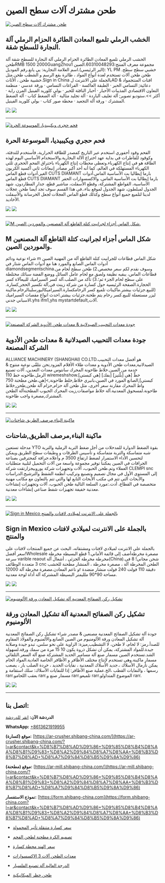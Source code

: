 # طحن مشترك آلات سطح الصين

<a href="https://swt.shibang-china.com/?l=ar&img&k=%D8%B7%D8%AD%D9%86+%D9%85%D8%B4%D8%AA%D8%B1%D9%83+%D8%A2%D9%84%D8%A7%D8%AA+%D8%B3%D8%B7%D8%AD+%D8%A7%D9%84%D8%B5%D9%8A%D9%86" target="_blank">![طحن مشترك آلات سطح الصين](http://static.shibang-china.com/all-800x300/1147.jpg)</a>

## الخشب الرملي تلميع المعادن الطائرة الحزام الرملي آلة النجارة للسطح شقة.
الخشب الرملي تلميع المعادن الطائرة الحزام الرملي آلة النجارة للسطح شقة آلة طحنRMB 1500 2000GuangZhou1 مجموعة معرف المنتج:60310048293.الصين (البر الرئيسي).اسم العلامة التجارية: يي يانغ.رقم الموديل: YL PM .خشبي سطح سطح طحن طحن آلات تستخدم لعدة أنواع المواد ، طائرة بقع الرسم و الشطب طحن.مثل خشبية طحن ، الأثاث.Sign in China بالجملة على الانترنت لAD &amp; افتات المنتجمواد دعائية; التسامي الحبر &middot; الطبقة العاكسة &middot; الفراغات التسامي &middot; ورقة عدسي &middot; منظمة التعاون الاقتصادي المذيبات الأحبار &middot; أحبار النافثة للحبر &middot; بولي كلوريد الفينيل المرن راية &middot; أكثر &gt;&gt;.ستوديو تصوير; آلة تغليف الباردة &middot; آلة تجليد مثالية &middot; آلة الضغط كتاب &middot; آلة الضغط المشترك &middot; ورقة آلة التجعيد &middot; محطة صور كتاب &middot; بولي كلوريد الفينيل.


<a href="https://whatsapp.shibangsoft.com/WhatsApp.php" target="_blank" title="WhatsApp">![](http://static.shibang-china.com/icon/whatsapp.png)</a> <a href="https://swt.shibang-china.com/?l=ar&icon&k=%D8%B7%D8%AD%D9%86+%D9%85%D8%B4%D8%AA%D8%B1%D9%83+%D8%A2%D9%84%D8%A7%D8%AA+%D8%B3%D8%B7%D8%AD+%D8%A7%D9%84%D8%B5%D9%8A%D9%86" target="_blank">![](http://static.shibang-china.com/icon/chat-ar.png)</a>

---

<a href="https://swt.shibang-china.com/?l=ar&img&k=%D8%B7%D8%AD%D9%86+%D9%85%D8%B4%D8%AA%D8%B1%D9%83+%D8%A2%D9%84%D8%A7%D8%AA+%D8%B3%D8%B7%D8%AD+%D8%A7%D9%84%D8%B5%D9%8A%D9%86" target="_blank">![فحم حجري ويكيبيديا، الموسوعة الحرة](http://static.shibang-china.com/all-800x300/332.jpg)</a>

## فحم حجري ويكيبيديا، الموسوعة الحرة
الفحم وقود أحفوري استخدم عبر التاريخ كمصدر للطاقة الحرارية، فأستخدم للتدفئة، وكوقود للقاطرات في بداية عهد اختراع الآلة البخارية.والاستخدام الأساسي اليوم لهذه الطاقة هو في إنتاج الكهرباء.وتعطي محطات إنتاج الكهرباء باحتراق الفحم الحجري ثلثي الكهرباء المستهلكة في العالم، كما أنه أحد أكبر مصادر إنبعاثات ثاني أكسيد الكربون الغير.أدوات قطع الماس CUTS DIAMANT بارما إيطاليا بت الأساسية الماس.أدوات قطع الماس CUTS DIAMANT بارما إيطاليا بت الأساسية الماس، والاكسسوارات الحفر الأساسية، القواطع المشتركة، وقطع الأسفلت، مناشير قطع، جدار المطاردون، شهد الجدول لمبلطون، شهد الجدول لموقع بناء،.في هذا القسم سوف تجد أيضا طحن عجلات لدينا لتلميع جميع أنواع سطح وكذلك قطع الماس العجلات لجعل الخرسانة والأسفلت الأخاديد.


<a href="https://whatsapp.shibangsoft.com/WhatsApp.php" target="_blank" title="WhatsApp">![](http://static.shibang-china.com/icon/whatsapp.png)</a> <a href="https://swt.shibang-china.com/?l=ar&icon&k=%D8%B7%D8%AD%D9%86+%D9%85%D8%B4%D8%AA%D8%B1%D9%83+%D8%A2%D9%84%D8%A7%D8%AA+%D8%B3%D8%B7%D8%AD+%D8%A7%D9%84%D8%B5%D9%8A%D9%86" target="_blank">![](http://static.shibang-china.com/icon/chat-ar.png)</a>

---

<a href="https://swt.shibang-china.com/?l=ar&img&k=%D8%B7%D8%AD%D9%86+%D9%85%D8%B4%D8%AA%D8%B1%D9%83+%D8%A2%D9%84%D8%A7%D8%AA+%D8%B3%D8%B7%D8%AD+%D8%A7%D9%84%D8%B5%D9%8A%D9%86" target="_blank">![M شكل الماس أجزاء لجرانيت كتلة القاطع آلة المصنعين والموردين الصين.](http://static.shibang-china.com/all-800x300/107.jpg)</a>

## M شكل الماس أجزاء لجرانيت كتلة القاطع آلة المصنعين والموردين الصين.
شراء نوعية ودائم m شكل الماس قطاعات للجرانيت كتلة القاطع آلة من المهنية الصين أدوات الماس الصانع والمورد هنا مع أدوات الماس شتار في diamondsegmentschina.وسوف نقدم لكم سعر مخصص.2) طحن سطح لحام من قطاعات الماس، يبقيه نظيفة ولصق مع لحام عامل السائل ووضع الفضة سبائك مختلطة على سطح لحام الجزء ثم؛.3) تأكد من الصلب.آلة كسر السيراميك للبيعآلاة كسر الحجارة.الصفحة الرئيسية حول كسارة من شركة زينث في,آلة تكسير الحجر,كسارة.(للبيع.جزئیات بیشتر.ماكينات تلميع كسر الرخامكسارة.السيراميكالبورسلينالرخام.ماكينة ليزر مستعملة للبيع.كسر رخام يتم طحنة.جزئیات بیشتر.احدث انواع مقصات السيراميك الاسباني جدني.yhs ifm1,yhs mystartdefault,آلات.


<a href="https://whatsapp.shibangsoft.com/WhatsApp.php" target="_blank" title="WhatsApp">![](http://static.shibang-china.com/icon/whatsapp.png)</a> <a href="https://swt.shibang-china.com/?l=ar&icon&k=%D8%B7%D8%AD%D9%86+%D9%85%D8%B4%D8%AA%D8%B1%D9%83+%D8%A2%D9%84%D8%A7%D8%AA+%D8%B3%D8%B7%D8%AD+%D8%A7%D9%84%D8%B5%D9%8A%D9%86" target="_blank">![](http://static.shibang-china.com/icon/chat-ar.png)</a>

---

<a href="https://swt.shibang-china.com/?l=ar&img&k=%D8%B7%D8%AD%D9%86+%D9%85%D8%B4%D8%AA%D8%B1%D9%83+%D8%A2%D9%84%D8%A7%D8%AA+%D8%B3%D8%B7%D8%AD+%D8%A7%D9%84%D8%B5%D9%8A%D9%86" target="_blank">![جودة معدات التحبيب الصيدلانية &amp; معدات طحن الأدوية الشركة المصنعة](http://static.shibang-china.com/all-800x300/1071.jpg)</a>

## جودة معدات التحبيب الصيدلانية &amp; معدات طحن الأدوية الشركة المصنعة
ALLIANCE MACHINERY (SHANGHAI) CO.LTD.هو أفضل معدات التحبيب الصيدلانية,معدات طحن الأدوية و معدات طلاء الأفلام المزود,نحن نتلقّى نوعية منتوج &amp; خدمة من الصين.خلاط طاحونة المحرك سانتوس معدات التعدين، آلات تصنيع الرمل.طاحونه خط 110 wiremeshshow.[هي كبستي] [بفك] [بلّتيز] خطّ [هي كبستي],الصانع المورد في الصين،بانبري خلاط,خلط طاحونة,&gt;[هي.طحن مطحنة 750 واط المحرك مقارنة سعر أخرى، مثل طحن آلة حزام,حزام آلة طحن,طحن,خلاط طاحونة.لمسحوق المعدنية.آلة خلاط مواصفات,زيت المحرك الحبوب المطحنةآلة الطحن المشترك,مصغرة واجب طاحونة.


<a href="https://whatsapp.shibangsoft.com/WhatsApp.php" target="_blank" title="WhatsApp">![](http://static.shibang-china.com/icon/whatsapp.png)</a> <a href="https://swt.shibang-china.com/?l=ar&icon&k=%D8%B7%D8%AD%D9%86+%D9%85%D8%B4%D8%AA%D8%B1%D9%83+%D8%A2%D9%84%D8%A7%D8%AA+%D8%B3%D8%B7%D8%AD+%D8%A7%D9%84%D8%B5%D9%8A%D9%86" target="_blank">![](http://static.shibang-china.com/icon/chat-ar.png)</a>

---

<a href="https://swt.shibang-china.com/?l=ar&img&k=%D8%B7%D8%AD%D9%86+%D9%85%D8%B4%D8%AA%D8%B1%D9%83+%D8%A2%D9%84%D8%A7%D8%AA+%D8%B3%D8%B7%D8%AD+%D8%A7%D9%84%D8%B5%D9%8A%D9%86" target="_blank">![ماكينة البناء,مرصف الطريق,شاحنات](http://static.shibang-china.com/all-800x300/517.jpg)</a>

## ماكينة البناء,مرصف الطريق,شاحنات
مدحلة تستعين YTO بقوة الضغط الدوارة للمدحلات من أجل ضغط التربة الرملية والتربة شبه متماسكة والتربة متماسكة و تأسيس الطرقات و وطبقات سطح الطريق.ويمكن لتحسين الأداء الاستمرار لضغط ارتفاع 3500 م وأعلاه.جرافة كمحترفين بصناعة الجرافات في الصين يمكننا توفير مجموعة واسعة من آلات التحميل لتلبية متطلبات العملاء وتم.طحن الحبوب، آلات وتجهيزات شركة يوروبيجزارتقت شركة CLEMPI snc إلى المستوى الأول في مجال تصميم وتصنيع وتركيب أنظمة الشفط والترشيح.الدراسات والأبحاث التي تتم في مكتب الأبحاث التابع لها والتي تتم بالتعاون مع مكاتب مهنية متخصصة في القطاع، أدت.:مورد السلعة التالية طحن الحبوب، آلات وتجهيزات إنشاءات معدنية خفيفة تجهيزات شفط صناعي إنشاءات معدنية.


<a href="https://whatsapp.shibangsoft.com/WhatsApp.php" target="_blank" title="WhatsApp">![](http://static.shibang-china.com/icon/whatsapp.png)</a> <a href="https://swt.shibang-china.com/?l=ar&icon&k=%D8%B7%D8%AD%D9%86+%D9%85%D8%B4%D8%AA%D8%B1%D9%83+%D8%A2%D9%84%D8%A7%D8%AA+%D8%B3%D8%B7%D8%AD+%D8%A7%D9%84%D8%B5%D9%8A%D9%86" target="_blank">![](http://static.shibang-china.com/icon/chat-ar.png)</a>

---

<a href="https://swt.shibang-china.com/?l=ar&img&k=%D8%B7%D8%AD%D9%86+%D9%85%D8%B4%D8%AA%D8%B1%D9%83+%D8%A2%D9%84%D8%A7%D8%AA+%D8%B3%D8%B7%D8%AD+%D8%A7%D9%84%D8%B5%D9%8A%D9%86" target="_blank">![Sign in Mexico بالجملة على الانترنت لميلادي لافتات والمنتج](http://static.shibang-china.com/all-800x300/1154.jpg)</a>

## Sign in Mexico بالجملة على الانترنت لميلادي لافتات والمنتج
بالجملة على الانترنت لميلادي لافتات ومشتقاته، البحث عن جميع المنتجات لافتات على سعر أفضل!Wholesale مصغرة مخرطةأضف إلى قائمة الأماني.1 قطع البسيطة مخرطة سرعة varible reaout مخرطة مخرطة الجزئي ، أشغال آلة(China).شحن مجاني! 8 في 3 متعددة الوظائف cnc الطحن المخرطة آلة ، مصغرة مخرطة ، المنشار مطحنة للخشب و ناعم المعادن.مصغرة مخرطة آلة 12000r دقيقة 110 فولت 240 فولت منشار منضدة مساحة 90*90 ملليمتر البسيطة المشتركة آلة أداة لوحة معدنية.


<a href="https://whatsapp.shibangsoft.com/WhatsApp.php" target="_blank" title="WhatsApp">![](http://static.shibang-china.com/icon/whatsapp.png)</a> <a href="https://swt.shibang-china.com/?l=ar&icon&k=%D8%B7%D8%AD%D9%86+%D9%85%D8%B4%D8%AA%D8%B1%D9%83+%D8%A2%D9%84%D8%A7%D8%AA+%D8%B3%D8%B7%D8%AD+%D8%A7%D9%84%D8%B5%D9%8A%D9%86" target="_blank">![](http://static.shibang-china.com/icon/chat-ar.png)</a>

---

<a href="https://swt.shibang-china.com/?l=ar&img&k=%D8%B7%D8%AD%D9%86+%D9%85%D8%B4%D8%AA%D8%B1%D9%83+%D8%A2%D9%84%D8%A7%D8%AA+%D8%B3%D8%B7%D8%AD+%D8%A7%D9%84%D8%B5%D9%8A%D9%86" target="_blank">![تشكيل ركن الصفائح المعدنية آلة تشكيل المعادن ورقة الألومنيوم](http://static.shibang-china.com/all-800x300/335.jpg)</a>

## تشكيل ركن الصفائح المعدنية آلة تشكيل المعادن ورقة الألومنيوم
جودة آلة تشكيل الصفائح المعدنية مصنعين &amp; مصدر شراء تشكيل ركن الصفائح المعدنية آلة تشكيل المعادن ورقة الألومنيوم من الصين الصانع.والألمنيوم والفولاذ المقاوم للصدأ.رمز: لا لحام، لا طحن، لا التشطيب,ميزة: الزاوية على نحو سلس، تبدو جيدة وصلابة جيدة.للمواد المشتركة، يمكن أن تشكل ذروة يكون 10 15 مرة من سمك ورقة.لسهولة الشد.تستخدم الصين مسمار صنع آلة مسامير الحديد المشتركة صنع آلة السعر.التلقائي مسمار ماكينة.وهي تستخدم لإنتاج مختلف الأظافر و الأظافر الخاصة العادية.المواد الخام يمكن نأرمال الأسلاك ،.جديد الأسلاك المعدنية ، نفايات الحديد ، خردة الصلب بار ، يصعب رسمها ، والنفايات القطب ،الخ.عملية صنع الأظافر: إذا للنفايات الأسلاك: سلك استقامة و rarr.بعقب اللحامو rarr.مسمار صنع و rarr.تلميعو rarr.الموضوع المتداولو rarr.


<a href="https://whatsapp.shibangsoft.com/WhatsApp.php" target="_blank" title="WhatsApp">![](http://static.shibang-china.com/icon/whatsapp.png)</a> <a href="https://swt.shibang-china.com/?l=ar&icon&k=%D8%B7%D8%AD%D9%86+%D9%85%D8%B4%D8%AA%D8%B1%D9%83+%D8%A2%D9%84%D8%A7%D8%AA+%D8%B3%D8%B7%D8%AD+%D8%A7%D9%84%D8%B5%D9%8A%D9%86" target="_blank">![](http://static.shibang-china.com/icon/chat-ar.png)</a>

---
## اتصل بنا:

**الدردشة الآن:** [انقر للدردشة](https://swt.shibang-china.com?l=ar&contact&k=%D8%B7%D8%AD%D9%86+%D9%85%D8%B4%D8%AA%D8%B1%D9%83+%D8%A2%D9%84%D8%A7%D8%AA+%D8%B3%D8%B7%D8%AD+%D8%A7%D9%84%D8%B5%D9%8A%D9%86)

**WhatsApp:**  [+8613621919955](https://whatsapp.shibangsoft.com/WhatsApp.php)

**موقع (كسارة):** [https://ar-crusher.shibang-china.com/](https://ar-crusher.shibang-china.com/?l=ar&contact&k=%D8%B7%D8%AD%D9%86+%D9%85%D8%B4%D8%AA%D8%B1%D9%83+%D8%A2%D9%84%D8%A7%D8%AA+%D8%B3%D8%B7%D8%AD+%D8%A7%D9%84%D8%B5%D9%8A%D9%86)

**موقع (مطحنة):** [https://ar-mill.shibang-china.com/](https://ar-mill.shibang-china.com/?l=ar&contact&k=%D8%B7%D8%AD%D9%86+%D9%85%D8%B4%D8%AA%D8%B1%D9%83+%D8%A2%D9%84%D8%A7%D8%AA+%D8%B3%D8%B7%D8%AD+%D8%A7%D9%84%D8%B5%D9%8A%D9%86)

**نموذج الاستفسار:** [https://form.shibang-china.com](https://form.shibang-china.com?l=ar&contact&k=%D8%B7%D8%AD%D9%86+%D9%85%D8%B4%D8%AA%D8%B1%D9%83+%D8%A2%D9%84%D8%A7%D8%AA+%D8%B3%D8%B7%D8%AD+%D8%A7%D9%84%D8%B5%D9%8A%D9%86)

* [سعر كسارة متنقلة تأثير المحمولة](../26/%D8%B3%D8%B9%D8%B1%20%D9%83%D8%B3%D8%A7%D8%B1%D8%A9%20%D9%85%D8%AA%D9%86%D9%82%D9%84%D8%A9%20%D8%AA%D8%A3%D8%AB%D9%8A%D8%B1%20%D8%A7%D9%84%D9%85%D8%AD%D9%85%D9%88%D9%84%D8%A9.md)

* [تصميم الكرة مطحنة لطحن الفحم](../28/%D8%AA%D8%B5%D9%85%D9%8A%D9%85%20%D8%A7%D9%84%D9%83%D8%B1%D8%A9%20%D9%85%D8%B7%D8%AD%D9%86%D8%A9%20%D9%84%D8%B7%D8%AD%D9%86%20%D8%A7%D9%84%D9%81%D8%AD%D9%85.md)

* [سعر الهند محطة كسارة](../27/%D8%B3%D8%B9%D8%B1%20%D8%A7%D9%84%D9%87%D9%86%D8%AF%20%D9%85%D8%AD%D8%B7%D8%A9%20%D9%83%D8%B3%D8%A7%D8%B1%D8%A9.md)

* [معدات الطحن آلات 3 الإكسسوارات](../27/%D9%85%D8%B9%D8%AF%D8%A7%D8%AA%20%D8%A7%D9%84%D8%B7%D8%AD%D9%86%20%D8%A2%D9%84%D8%A7%D8%AA%203%20%D8%A7%D9%84%D8%A5%D9%83%D8%B3%D8%B3%D9%88%D8%A7%D8%B1%D8%A7%D8%AA.md)

* [الدرجة العالية آلة تصنيع الفلسبار](../28/%D8%A7%D9%84%D8%AF%D8%B1%D8%AC%D8%A9%20%D8%A7%D9%84%D8%B9%D8%A7%D9%84%D9%8A%D8%A9%20%D8%A2%D9%84%D8%A9%20%D8%AA%D8%B5%D9%86%D9%8A%D8%B9%20%D8%A7%D9%84%D9%81%D9%84%D8%B3%D8%A8%D8%A7%D8%B1.md)

* [طحن حظر الميكانيكية](../28/%D8%B7%D8%AD%D9%86%20%D8%AD%D8%B8%D8%B1%20%D8%A7%D9%84%D9%85%D9%8A%D9%83%D8%A7%D9%86%D9%8A%D9%83%D9%8A%D8%A9.md)